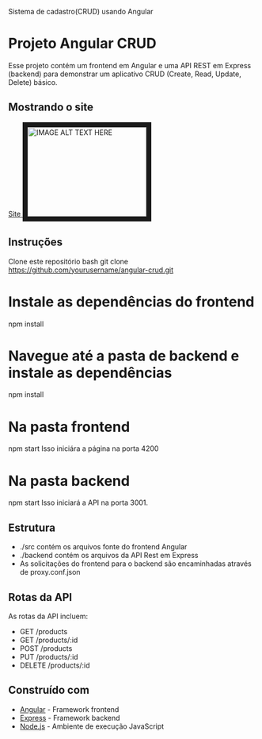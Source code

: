 Sistema de cadastro(CRUD) usando Angular

# Projeto Angular CRUD
Esse projeto contém um frontend em Angular e uma API REST em Express (backend) para demonstrar um aplicativo CRUD (Create, Read, Update, Delete) básico.

## Mostrando o site
<a href="https://loom.com/share/6f92c97cd2814e09badd0658aed8fa5f" target="_blank"> Site
   <img src="![Captura de tela 2023-04-25 164149](https://user-images.githubusercontent.com/112717111/234385672-d8fc7b3c-de55-458a-bbea-e65d588b5d03.png)
" alt="IMAGE ALT TEXT HERE" width="240" height="180" border="10" /> 
</a>

## Instruções

Clone este repositório
bash
git clone https://github.com/yourusername/angular-crud.git


# Instale as dependências do frontend
npm install
# Navegue até a pasta de backend e instale as dependências
npm install

# Na pasta frontend
npm start
Isso iniciára a página na porta 4200

# Na pasta backend
npm start
Isso iniciará a API na porta 3001.

## Estrutura
- ./src contém os arquivos fonte do frontend Angular
- ./backend contém os arquivos da API Rest em Express
- As solicitações do frontend para o backend são encaminhadas através de proxy.conf.json
## Rotas da API
As rotas da API incluem:
- GET /products
- GET /products/:id
- POST /products
- PUT /products/:id
- DELETE /products/:id
## Construído com
- [Angular](https://angular.io/) - Framework frontend
- [Express](https://expressjs.com/) - Framework backend
- [Node.js](https://nodejs.org/) - Ambiente de execução JavaScript
